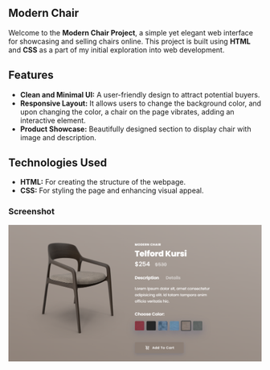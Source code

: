 ## Modern Chair

Welcome to the **Modern Chair Project**, a simple yet elegant web interface for showcasing and selling chairs online. This project is built using **HTML** and **CSS** as a part of my initial exploration into web development.

## Features

- **Clean and Minimal UI:** A user-friendly design to attract potential buyers.
- **Responsive Layout:** It allows users to change the background color, and upon changing the color, a chair on the page vibrates, adding an interactive element.
- **Product Showcase:** Beautifully designed section to display chair with image and description.

## Technologies Used

- **HTML:** For creating the structure of the webpage.
- **CSS:** For styling the page and enhancing visual appeal.

### Screenshot
![Project Screenshot](./images/SS.png)